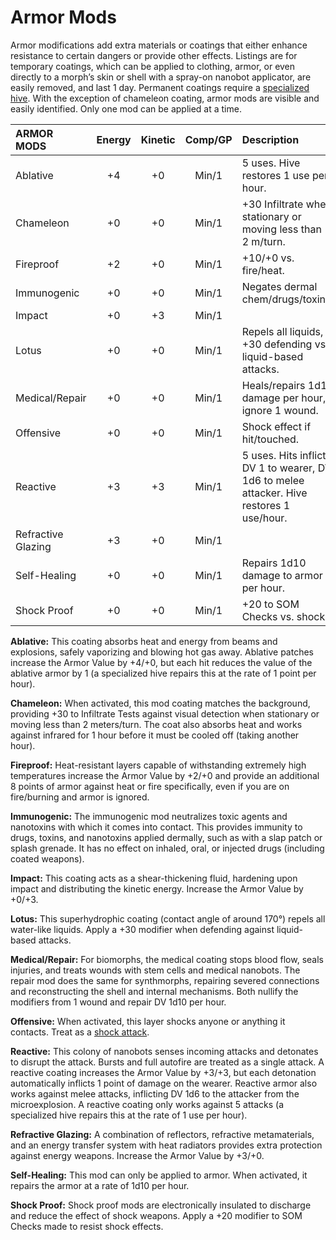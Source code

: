 # Armor Mods

Armor modifications add extra materials or coatings that either enhance resistance to certain dangers or provide other effects. Listings are for temporary coatings, which can be applied to clothing, armor, or even directly to a morph’s skin or shell with a spray-on nanobot applicator, are easily removed, and last 1 day. Permanent coatings require a [specialized hive](../16/19-nanotech.md#hives). With the exception of chameleon coating, armor mods are visible and easily identified. Only one mod can be applied at a time.

<!--sort-->

| ARMOR MODS          | Energy | Kinetic | Comp/<!-- CLEANED wbr -->GP | Description                                                                              |
| :------------------ | :----: | :-----: | :----------: | :--------------------------------------------------------------------------------------- |
| Ablative            |   +4   |   +0    |    Min/1     | 5 uses. Hive restores 1 use per hour.                                                    |
| Chameleon           |   +0   |   +0    |    Min/1     | +30 Infiltrate when stationary or moving less than 2&nbsp;m/turn.                        |
| Fireproof           |   +2   |   +0    |    Min/1     | +10/+0 vs. fire/heat.                                                                    |
| Immunogenic         |   +0   |   +0    |    Min/1     | Negates dermal chem/drugs/toxins.                                                        |
| Impact              |   +0   |   +3    |    Min/1     |                                                                                          |
| Lotus               |   +0   |   +0    |    Min/1     | Repels all liquids, +30 defending vs. liquid-based attacks.                              |
| Medical/<!-- CLEANED wbr -->Repair |   +0   |   +0    |    Min/1     | Heals/repairs 1d10 damage per hour, ignore 1 wound.                                      |
| Offensive           |   +0   |   +0    |    Min/1     | Shock effect if hit/touched.                                                             |
| Reactive            |   +3   |   +3    |    Min/1     | 5 uses. Hits inflict DV 1 to wearer, DV 1d6 to melee attacker. Hive restores 1 use/hour. |
| Refractive Glazing  |   +3   |   +0    |    Min/1     |                                                                                          |
| Self-Healing        |   +0   |   +0    |    Min/1     | Repairs 1d10 damage to armor per hour.                                                   |
| Shock Proof         |   +0   |   +0    |    Min/1     | +20 to SOM Checks vs. shock.                                                             |

<!--sort-->

**Ablative:** This coating absorbs heat and energy from beams and explosions, safely vaporizing and blowing hot gas away. Ablative patches increase the Armor Value by +4/+0, but each hit reduces the value of the ablative armor by 1 (a specialized hive repairs this at the rate of 1 point per hour).

**Chameleon:** When activated, this mod coating matches the background, providing +30 to Infiltrate Tests against visual detection when stationary or moving less than 2 meters/turn. The coat also absorbs heat and works against infrared for 1 hour before it must be cooled off (taking another hour).

**Fireproof:** Heat-resistant layers capable of withstanding extremely high temperatures increase the Armor Value by +2/+0 and provide an additional 8 points of armor against heat or fire specifically, even if you are on fire/burning and armor is ignored.

**Immunogenic:** The immunogenic mod neutralizes toxic agents and nanotoxins with which it comes into contact. This provides immunity to drugs, toxins, and nanotoxins applied dermally, such as with a slap patch or splash grenade. It has no effect on inhaled, oral, or injected drugs (including coated weapons).

**Impact:** This coating acts as a shear-thickening fluid, hardening upon impact and distributing the kinetic energy. Increase the Armor Value by +0/+3.

**Lotus:** This superhydrophic coating (contact angle of around 170°) repels all water-like liquids. Apply a +30 modifier when defending against liquid-based attacks.

**Medical/Repair:** For biomorphs, the medical coating stops blood flow, seals injuries, and treats wounds with stem cells and medical nanobots. The repair mod does the same for synthmorphs, repairing severed connections and reconstructing the shell and internal mechanisms. Both nullify the modifiers from 1 wound and repair DV 1d10 per hour.

**Offensive:** When activated, this layer shocks anyone or anything it contacts. Treat as a [shock attack](15-special-attacks.md#shock-attacks).

**Reactive:** This colony of nanobots senses incoming attacks and detonates to disrupt the attack. Bursts and full autofire are treated as a single attack. A reactive coating increases the Armor Value by +3/+3, but each detonation automatically inflicts 1 point of damage on the wearer. Reactive armor also works against melee attacks, inflicting DV 1d6 to the attacker from the microexplosion. A reactive coating only works against 5 attacks (a specialized hive repairs this at the rate of 1 use per hour).

**Refractive Glazing:** A combination of reflectors, refractive metamaterials, and an energy transfer system with heat radiators provides extra protection against energy weapons. Increase the Armor Value by +3/+0.

**Self-Healing:** This mod can only be applied to armor. When activated, it repairs the armor at a rate of 1d10 per hour.

**Shock Proof:** Shock proof mods are electronically insulated to discharge and reduce the effect of shock weapons. Apply a +20 modifier to SOM Checks made to resist shock effects.

<!--sort-end-->
